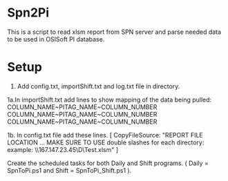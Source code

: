 # Spn2Pi
This is a script to read xlsm report from SPN server and parse needed data to be used in OSISoft PI database.

# Setup
1. Add config.txt, importShift.txt and log.txt file in directory.

1a.In importShift.txt add lines to show mapping of the data being pulled:
COLUMN_NAME~PITAG_NAME~COLUMN_NUMBER
COLUMN_NAME~PITAG_NAME~COLUMN_NUMBER
COLUMN_NAME~PITAG_NAME~COLUMN_NUMBER


1b. In config.txt file add these lines.
[
    CopyFileSource: "REPORT FILE LOCATION ... MAKE SURE TO USE double slashes for each directory: example: \\\\167.147.23.45\\D\\Test.xlsm"
]

Create the scheduled tasks for both Daily and Shift programs. ( Daily = SpnToPi.ps1 and Shift = SpnToPi_Shift.ps1 ).
